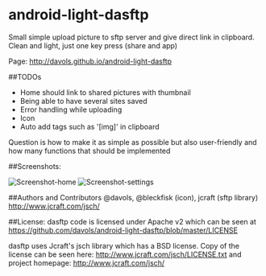 android-light-dasftp
===================
Small simple upload picture to sftp server and give direct link in clipboard. Clean and light, just one key press (share and app)

Page: http://davols.github.io/android-light-dasftp

##TODOs
- Home should link to shared pictures with thumbnail
- Being able to have several sites saved
- Error handling while uploading
- Icon
- Auto add tags such as '[img]' in clipboard

Question is how to make it as simple as possible but also user-friendly and how many functions that should be implemented

##Screenshots:

![Screenshot-home](http://davols.github.io/android-light-dasftp/images/home.png)
![Screenshot-settings](http://davols.github.io/android-light-dasftp/images/settings.png)

##Authors and Contributors
@davols, @bleckfisk (icon), jcraft (sftp library)  http://www.jcraft.com/jsch/

##License: 
dasftp code is licensed under Apache v2 which can be seen at https://github.com/davols/android-light-dasftp/blob/master/LICENSE 

dasftp uses Jcraft's jsch library which has a BSD license. Copy of the license can be seen here: http://www.jcraft.com/jsch/LICENSE.txt and project homepage: http://www.jcraft.com/jsch/
